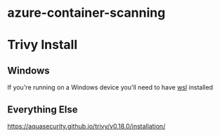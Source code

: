 # azure-container-scanning


# Trivy Install
## Windows
If you're running on a Windows device you'll need to have [wsl](https://docs.microsoft.com/en-us/windows/wsl/install) installed

## Everything Else
https://aquasecurity.github.io/trivy/v0.18.0/installation/

